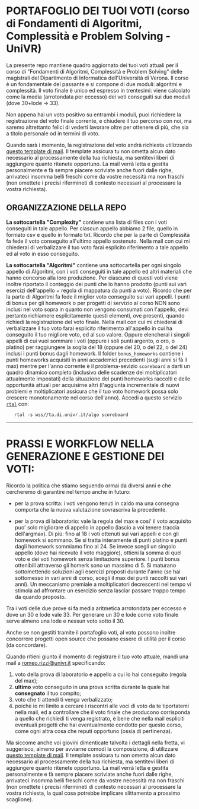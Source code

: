 # PORTAFOGLIO DEI TUOI VOTI (corso di Fondamenti di Algoritmi, Complessità e Problem Solving - UniVR)

La presente repo mantiene quadro aggiornato dei tuoi voti attuali per il corso di "Fondamenti di Algoritmi, Complessità e Problem Solving" delle magistrali del Dipartimento di Informatica dell'Università di Verona.
Il corso &egrave; un fondamentale del passante e si compone di due moduli: algoritmi e complessit&agrave;.
Il voto finale &egrave; unico ed espresso in trentesimi:
viene calcolato come la media (arrotondata per eccesso) dei voti conseguiti sui due moduli (dove 30+lode &rarr; 33).
<p>
Non appena hai un voto positivo su entrambi i moduli,
puoi richiedere la registrazione del voto finale corrente, e chiudere il tuo percorso con noi, ma saremo altrettanto felici di vederti lavorare oltre per ottenere di pi&ugrave;, che sia a titolo personale od in termini di voto.
</p>
<p>
Quando sarà i momento, la registrazione del voto andrà richiesta utilizzando
<a href="mailto:romeo.rizzi@univr.it?cc=ferdinando.cicalese@univr.it&subject=Richiesta
registrazione voto finale per il corso Fondamenti di Algoritmi e
Complessità&body=Prof. Rizzi%2c%0D%0A per l'insegnamento di Algoritmi
e Complessità%2c le chiedo di procedere ora alla verbalizzazione del
mio voto%2c%20che a mè risulta essere come segue%2e%0D%0A%0D%0A * voto
da registrare: %2e%2e%2e%2e%2e%2e%2e <%2d%2d%5bCAMPO
NECESSARIO%5d%0D%0A%0D%0A * scadenza per l'evasione della richiesta:
%2e%2e%2e%2e%2e%2e%2e%2e%2e%2e%2e%2e%2e %2c ragione urgenza:
%2e%2e%2e%2e%2e%2e%2e%2e%2e%2e%2e%2e%2e%2e%2e <%2d%2d%5b2 CAMPI
FACOLTATIVI %28da specificare solo se hai URGENZA%29%5d%0D%0A%0D%0A
Ecco come lo avrei composto dal mio portafoglio voti attuale:%0D%0A *
voto Complessità: %2e%2e%2e%2e%2e%2e%2e <%2d%2d%5bCAMPO
NECESSARIO%5d%0D%0A * conseguito nell'appello yyyy-mm-dd
<%2d%2d%5bCAMPO FACOLTATIVO %28se non sei sicuro sull'appello puoi
evitare di specificarlo o suggerire una specifica
indicativa%29%5d%0D%0A%0D%0A * voto Algoritmi: %2e%2e%2e%2e%2e%2e%2e
<%2d%2d%5bCAMPO NECESSARIO%5d%0D%0A * comprensivo di un bonus homework
di: <%2d%2d%5b%28UN VALORE DA 0 A 5%29%5d%0D%0A * anno accademico del
bonus homework: <%2d%2d%5bCAMPO NECESSARIO%5d%0D%0A * conseguito
interamente nel singolo appello yyyy-mm-dd <%2d%2d%5bCAMPO FACOLTATIVO
%28se non sei sicuro sull'appello puoi evitare di specificarlo o
suggerire una specifica indicativa%29%5d%0D%0A * %5b%28OPPURE, SE
PRODOTTO LAVORANDO SU VARI APPELLI%29%5d%0D%0A * conseguito per
raccolta di punti (argento, o oro, o platino) sugli appelli
yyyy-mm-dd, yyyy-mm-dd, ...  <%2d%2d%5bOBBLIGATORIA una specifica
quantomeno indicativa%29%5d%0D%0A%0D%0A Ed eccole i miei dati:%0D%0A *
nome: xxxxxx <%2d%2d%5bCAMPO NECESSARIO%5d%0D%0A * cognome: xxxxxx
<%2d%2d%5bCAMPO NECESSARIO%5d%0D%0A * matricola: VR??????
<%2d%2d%5bCAMPO NECESSARIO%5d%0D%0A%0D%0A%0D%0A Nel comporre il voto
ho utilizzato la regola della media per eccesso dove 30+lode = 33%2e
%0D%0A Nota: Per ottenere 30+lode servono due 30 ed almeno una
lode%2e">questo template di mail</a>.
Il template assicura tu non ometta alcun dato necessario al processamente della tua richiesta, ma sentitevi liberi di aggiungere quanto ritenete opportuno.
La mail verrà letta e gestita personalmente e fà sempre piacere scriviate anche fuori dalle righe, arrivateci insomma belli freschi come da vostre necessit&agrave; ma non fraschi (non omettete i precisi rifermineti di contesto necessari al processare la vostra richiesta).
</p>


## ORGANIZZAZIONE DELLA REPO

__La sottocartella "Complexity"__ contiene una lista di files con i voti conseguiti in tale appello. Per ciascun appello abbiamo 2 file, quello in formato csv e quello in formato txt. Ricordo che per la parte di Complessità fa fede il voto conseguito all'ultimo appello sostenuto.
Nella mail con cui mi chiederai di verbalizzare il tuo voto farai esplicito riferimento a tale appello ed al voto in esso conseguito.

__La sottocartella "Algoritmi"__ contiene una sottocartella per ogni singolo appello di Algoritmi, con i voti conseguiti in tale appello ed altri materiali che hanno concorso alla loro produzione.
Per ciascuno di questi voti viene inoltre riportato il conteggio dei punti che lo hanno prodotto (punti sui vari esercizi dell'appello + regola di mappatura da punti a voto). Ricordo che per la parte di Algoritmi fa fede il miglior voto conseguito sui vari appelli. I punti di bonus per gli homework o per progetti di servizio al corso NON sono inclusi nel voto sopra in quanto non vengono consumati con l'appello, devi pertanto richiamere esplicitamente questi elementi, ove presenti, quando richiedi la registrazione del voto finale.
Nella mail con cui mi chiederai di verbalizzare il tuo voto farai esplicito riferimento all'appello in cui ha conseguito il tuo migliore voto, ed al suo valore. Oppure elencherai i singoli appelli di cui vuoi sommare i voti (oppure i soli punti argento, o oro, o platino) per raggiungere la soglia del 18 (oppure del 20, o del 22, o del 24) inclusi i punti bonus dagli homework. Il folder `bonus_homeworks` contiene i punti homeworks acquisiti in anni accademici precedenti (sugli anni si fà il max) mentre per l'anno corrente è il problema-sevizio `scoreboard` a darti un quadro dinamico completo (inclusivo delle scadenze dei moltiplicatori attualmente impostati) della situazione dei punti homeworks raccolti e delle opportunità attuali per acquisirne altri (l'aggiunta incrementale di nuovi problemi e moltiplicatori assicura che il tuo voto homework possa solo crescere monotonamente nel corso dell'anno). Accedi a questo servizio [`rtal`](https://github.com/romeorizzi/AlgoritmiUniVR/tree/main/strumenti#-la-nostra-piattaforma-rtal) con:
```
   rtal -s wss//ta.di.univr.it/algo scoreboard
```


---
# PRASSI E WORKFLOW NELLA GENERAZIONE E GESTIONE DEI VOTI:

Ricordo la politica che stiamo seguendo ormai da diversi anni e che cercheremo di garantire nel tempo anche in futuro:

 * per la prova scritta: i voti vengono tenuti in caldo ma una consegna comporta che la nuova valutazione sovrascriva la precedente.

 * per la prova di laboratorio: vale la regola del max e cosi' il voto acquisito puo' solo migliorare di appello in appello (lascio a voi tenere traccia dell'argmax). Di più: fino al 18 i voti ottenuti sui vari appelli e con gli homework si sommano. Se si tratta interamente di punti platino e punti dagli homework sommiamo fino al 24. Se invece scegli un singolo appello (dove hai ricevuto il voto maggiore), ottieni la somma di quel voto e dei voti homework senza limitazione superiore. I punti bonus ottenibili attraverso gli homerk sono un massimo di 5. Si maturano sottomettendo soluzioni agli esercizi proposti durante l'anno (se hai sottomesso in vari anni di corso, scegli il max dei punti raccolti sui vari anni). Un meccanismo premiale a moltiplicatori decrescenti nel tempo vi stimola ad affrontare un esercizio senza lasciar passare troppo tempo da quando proposto.

Tra i voti delle due prove si fa media aritmetica arrotondata per eccesso e dove un 30 e lode vale 33. Per generare un 30 e lode come voto finale serve almeno una lode e nessun voto sotto il 30.

Anche se non gestiti tramite il portafoglio voti, al voto possono inoltre concorrere progetti open source che possano essere di utilità per il corso (da concordare).

Quando ritieni giunto il momento di registrare il tuo voto attuale, mandi una mail a romeo.rizzi@univr.it specificando:
1. voto della prova di laboratorio e appello a cui lo hai conseguito (regola del max); 
2. __ultimo__ voto conseguito in una prova scritta durante la quale hai __consegnato__ il tuo compito;
3. voto che ti attendi ti venga verbalizzato;
4. poichè io mi limito a cercare i riscontri alle voci di voto da te tiportatemi nella mail, ed a controllare che il voto finale che producono corrisponda a quello che richiedi ti venga registrato, è bene che nella mail espliciti eventuali progetti che hai eventualmente condotto per questo corso, come ogni altra cosa che reputi opportuno (ossia di pertinenza).

Ma siccome anche voi giovini dimenticate talvolta i dettagli nella fretta, vi suggerisco, almeno per avviarne comodi la composizione, di utilizzare
<a
href="mailto:romeo.rizzi@univr.it?cc=ferdinando.cicalese@univr.it&subject=Richiesta
registrazione voto finale per il corso Fondamenti di Algoritmi e
Complessità&body=Prof. Rizzi%2c%0D%0A per l'insegnamento di Algoritmi
e Complessità%2c le chiedo di procedere ora alla verbalizzazione del
mio voto%2c%20che a mè risulta essere come segue%2e%0D%0A%0D%0A * voto
da registrare: %2e%2e%2e%2e%2e%2e%2e <%2d%2d%5bCAMPO
NECESSARIO%5d%0D%0A%0D%0A * scadenza per l'evasione della richiesta:
%2e%2e%2e%2e%2e%2e%2e%2e%2e%2e%2e%2e%2e %2c ragione urgenza:
%2e%2e%2e%2e%2e%2e%2e%2e%2e%2e%2e%2e%2e%2e%2e <%2d%2d%5b2 CAMPI
FACOLTATIVI %28da specificare solo se hai URGENZA%29%5d%0D%0A%0D%0A
Ecco come lo avrei composto dal mio portafoglio voti attuale:%0D%0A *
voto Complessità: %2e%2e%2e%2e%2e%2e%2e <%2d%2d%5bCAMPO
NECESSARIO%5d%0D%0A * conseguito nell'appello yyyy-mm-dd
<%2d%2d%5bCAMPO FACOLTATIVO %28se non sei sicuro sull'appello puoi
evitare di specificarlo o suggerire una specifica
indicativa%29%5d%0D%0A%0D%0A * voto Algoritmi: %2e%2e%2e%2e%2e%2e%2e
<%2d%2d%5bCAMPO NECESSARIO%5d%0D%0A * comprensivo di un bonus homework
di: <%2d%2d%5b%28UN VALORE DA 0 A 5%29%5d%0D%0A * anno accademico del
bonus homework: <%2d%2d%5bCAMPO NECESSARIO%5d%0D%0A * conseguito
interamente nel singolo appello yyyy-mm-dd <%2d%2d%5bCAMPO FACOLTATIVO
%28se non sei sicuro sull'appello puoi evitare di specificarlo o
suggerire una specifica indicativa%29%5d%0D%0A * %5b%28OPPURE, SE
PRODOTTO LAVORANDO SU VARI APPELLI%29%5d%0D%0A * conseguito per
raccolta di punti (argento, o oro, o platino) sugli appelli
yyyy-mm-dd, yyyy-mm-dd, ...  <%2d%2d%5bOBBLIGATORIA una specifica
quantomeno indicativa%29%5d%0D%0A%0D%0A Ed eccole i miei dati:%0D%0A *
nome: xxxxxx <%2d%2d%5bCAMPO NECESSARIO%5d%0D%0A * cognome: xxxxxx
<%2d%2d%5bCAMPO NECESSARIO%5d%0D%0A * matricola: VR??????
<%2d%2d%5bCAMPO NECESSARIO%5d%0D%0A%0D%0A%0D%0A Nel comporre il voto
ho utilizzato la regola della media per eccesso dove 30+lode = 33%2e
%0D%0A Nota: Per ottenere 30+lode servono due 30 ed almeno una
lode%2e">questo template di mail</a>.
Il template assicura tu non ometta alcun dato necessario al processamente della tua richiesta, ma sentitevi liberi di aggiungere quanto ritenete opportuno.
La mail verrà letta e gestita personalmente e fà sempre piacere scriviate anche fuori dalle righe, arrivateci insomma belli freschi come da vostre necessit&agrave; ma non fraschi (non omettete i precisi rifermineti di contesto necessari al processare la vostra richiesta, la qual cosa potrebbe implicare slittamento a prossimo scaglione).
</p>
